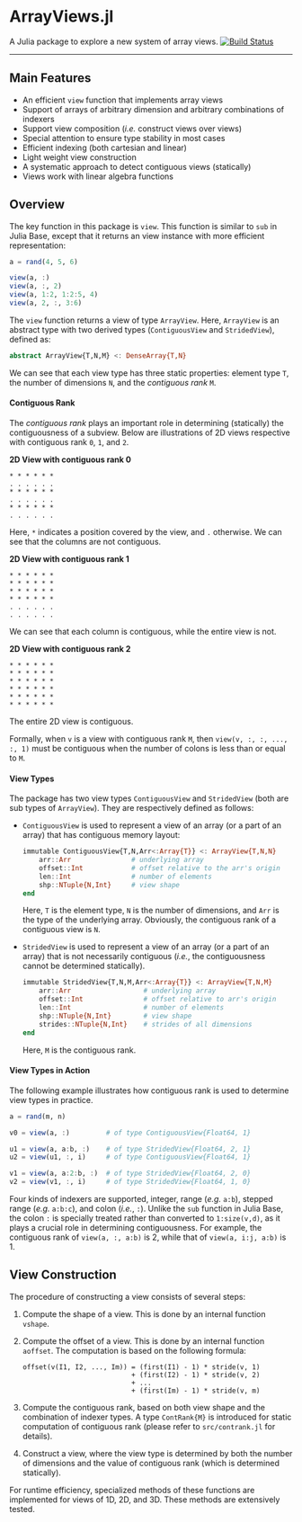 # ArrayViews.jl

A Julia package to explore a new system of array views.
[![Build Status](https://travis-ci.org/lindahua/ArrayViews.jl.png)](https://travis-ci.org/lindahua/ArrayViews.jl)

-----------------------------

## Main Features

- An efficient ``view`` function that implements array views
- Support of arrays of arbitrary dimension and arbitrary combinations of indexers
- Support view composition (*i.e.* construct views over views)
- Special attention to ensure type stability in most cases
- Efficient indexing (both cartesian and linear)
- Light weight view construction
- A systematic approach to detect contiguous views (statically)
- Views work with linear algebra functions


## Overview

The key function in this package is ``view``. This function is similar to ``sub`` in Julia Base, except that it returns an view instance with more efficient representation:

```julia
a = rand(4, 5, 6)

view(a, :)
view(a, :, 2)
view(a, 1:2, 1:2:5, 4)
view(a, 2, :, 3:6)
```

The ``view`` function returns a view of type ``ArrayView``. Here, ``ArrayView`` is an abstract type with two derived types (``ContiguousView`` and ``StridedView``), defined as:

```julia
abstract ArrayView{T,N,M} <: DenseArray{T,N}
```
We can see that each view type has three static properties: element type ``T``, the number of dimensions ``N``, and the *contiguous rank* ``M``. 

#### Contiguous Rank

The *contiguous rank* plays an important role in determining (statically) the contiguousness of a subview. Below are illustrations of 2D views respective with contiguous rank ``0``, ``1``, and ``2``.

**2D View with contiguous rank 0**

```
* * * * * * 
. . . . . .
* * * * * *
. . . . . . 
* * * * * *
. . . . . .
```
Here, ``*`` indicates a position covered by the view, and ``.`` otherwise. We can see that the columns are not contiguous.

**2D View with contiguous rank 1**

```
* * * * * * 
* * * * * *
* * * * * *
* * * * * *
. . . . . .
. . . . . .
```
We can see that each column is contiguous, while the entire view is not.


**2D View with contiguous rank 2**

```
* * * * * * 
* * * * * *
* * * * * *
* * * * * *
* * * * * *
* * * * * *
```
The entire 2D view is contiguous.


Formally, when ``v`` is a view with contiguous rank ``M``, then ``view(v, :, :, ..., :, 1)`` must be contiguous when the number of colons is less than or equal to ``M``.


#### View Types

The package has two view types ``ContiguousView`` and ``StridedView`` (both are sub types of ``ArrayView``). They are respectively defined as follows:

- ``ContiguousView`` is used to represent a view of an array (or a part of an array) that has contiguous memory layout:

    ```julia
    immutable ContiguousView{T,N,Arr<:Array{T}} <: ArrayView{T,N,N}
        arr::Arr               # underlying array
        offset::Int            # offset relative to the arr's origin
        len::Int               # number of elements
        shp::NTuple{N,Int}     # view shape
    end
    ```
    Here, ``T`` is the element type, ``N`` is the number of dimensions, and ``Arr`` is the type of the underlying array. Obviously, the contiguous rank of a contiguous view is ``N``. 


- ``StridedView`` is used to represent a view of an array (or a part of an array) that is not necessarily contiguous (*i.e.*, the contiguousness cannot be determined statically).

    ```julia
    immutable StridedView{T,N,M,Arr<:Array{T}} <: ArrayView{T,N,M}
        arr::Arr                  # underlying array
        offset::Int               # offset relative to arr's origin
        len::Int                  # number of elements
        shp::NTuple{N,Int}        # view shape
        strides::NTuple{N,Int}    # strides of all dimensions
    end
    ```
    Here, ``M`` is the contiguous rank. 


#### View Types in Action

The following example illustrates how contiguous rank is used to determine view types in practice.

```julia
a = rand(m, n)

v0 = view(a, :)         # of type ContiguousView{Float64, 1}

u1 = view(a, a:b, :)    # of type StridedView{Float64, 2, 1}
u2 = view(u1, :, i)     # of type ContiguousView{Float64, 1}

v1 = view(a, a:2:b, :)  # of type StridedView{Float64, 2, 0}
v2 = view(v1, :, i)     # of type StridedView{Float64, 1, 0} 
```

Four kinds of indexers are supported, integer, range (*e.g.* ``a:b``), stepped range (*e.g.* ``a:b:c``), and colon (*i.e.*, ``:``). 
Unlike the ``sub`` function in Julia Base, the colon ``:`` is specially treated rather than converted to ``1:size(v,d)``, as it plays a crucial role in determining contiguousness. For example, the contiguous rank of ``view(a, :, a:b)`` is 2, while that of ``view(a, i:j, a:b)`` is 1.



## View Construction

The procedure of constructing a view consists of several steps:

1. Compute the shape of a view. This is done by an internal function ``vshape``.

2. Compute the offset of a view. This is done by an internal function ``aoffset``. The computation is based on the following formula:

    ```
    offset(v(I1, I2, ..., Im)) = (first(I1) - 1) * stride(v, 1) 
                               + (first(I2) - 1) * stride(v, 2)
                               + ...
                               + (first(Im) - 1) * stride(v, m)
    ```

3. Compute the contiguous rank, based on both view shape and the combination of indexer types. A type ``ContRank{M}`` is introduced for static computation of contiguous rank (please refer to ``src/contrank.jl`` for details). 

4. Construct a view, where the view type is determined by both the number of dimensions and the value of contiguous rank (which is determined statically).
   
For runtime efficiency, specialized methods of these functions are implemented for views of 1D, 2D, and 3D. These methods are extensively tested.


